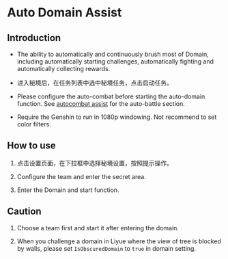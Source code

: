 # Auto Domain Assist

## Introduction

- The ability to automatically and continuously brush most of Domain, including automatically starting challenges, automatically fighting and automatically collecting rewards.

- 进入秘境后，在任务列表中选中秘境任务，点击启动任务。

- Please configure the auto-combat before starting the auto-domain function. See [autocombat assist](combat_assi.md) for the auto-battle section.

- Require the Genshin to run in 1080p windowing. Not recommend to set color filters.

## How to use

1. 点击设置页面，在下拉框中选择秘境设置，按照提示操作。

2. Configure the team and enter the secret area.

3. Enter the Domain and start function.

## Caution

1. Choose a team first and start it after entering the domain.

2. When you challenge a domain in Liyue where the view of tree is blocked by walls, please set `IsObscuredDomain` to `true` in domain setting.
